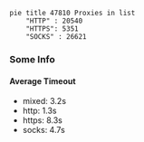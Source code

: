 
```mermaid
pie title 47810 Proxies in list
    "HTTP" : 20540
    "HTTPS": 5351
    "SOCKS" : 26621
```

### Some Info
#### Average Timeout

- mixed: 3.2s
- http: 1.3s
- https: 8.3s
- socks: 4.7s